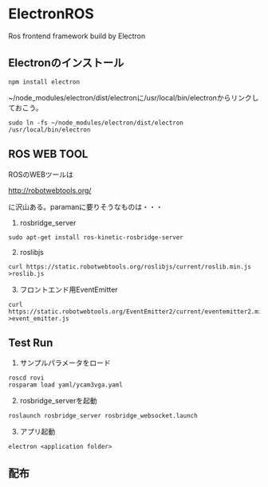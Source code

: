# ElectronROS
Ros frontend framework build by Electron

## Electronのインストール
~~~
npm install electron
~~~
~/node_modules/electron/dist/electronに/usr/local/bin/electronからリンクしておこう。
~~~
sudo ln -fs ~/node_modules/electron/dist/electron /usr/local/bin/electron
~~~

## ROS WEB TOOL
ROSのWEBツールは

http://robotwebtools.org/

に沢山ある。paramanに要りそうなものは・・・

1. rosbridge_server
~~~
sudo apt-get install ros-kinetic-rosbridge-server
~~~

2. roslibjs
~~~
curl https://static.robotwebtools.org/roslibjs/current/roslib.min.js >roslib.js
~~~

3. フロントエンド用EventEmitter
~~~
curl https://static.robotwebtools.org/EventEmitter2/current/eventemitter2.min.js >event_emitter.js
~~~

## Test Run

1. サンプルパラメータをロード
~~~
roscd rovi
rosparam load yaml/ycam3vga.yaml
~~~

2. rosbridge_serverを起動
~~~
roslaunch rosbridge_server rosbridge_websocket.launch
~~~

3. アプリ起動
~~~
electron <application folder>
~~~

## 配布
